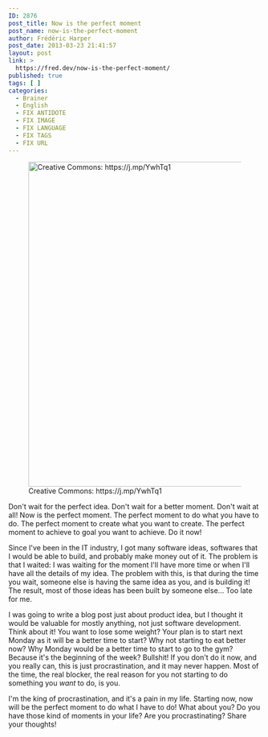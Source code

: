 ```yaml
---
ID: 2876
post_title: Now is the perfect moment
post_name: now-is-the-perfect-moment
author: Frédéric Harper
post_date: 2013-03-23 21:41:57
layout: post
link: >
  https://fred.dev/now-is-the-perfect-moment/
published: true
tags: [ ]
categories:
  - Brainer
  - English
  - FIX ANTIDOTE
  - FIX IMAGE
  - FIX LANGUAGE
  - FIX TAGS
  - FIX URL
---
```

<figure><img alt="Creative Commons: https://j.mp/YwhTq1" src="http://fred.dev/wp-content/uploads/2013/03/3184149164_602721a576_b.jpg" width="1024" height="646" /><figcaption> Creative Commons: https://j.mp/YwhTq1</figcaption></figure>
Don't wait for the perfect idea. Don't wait for a better moment. Don't wait at all! Now is the perfect moment. The perfect moment to do what you have to do. The perfect moment to create what you want to create. The perfect moment to achieve to goal you want to achieve. Do it now!

Since I've been in the IT industry, I got many software ideas, softwares that I would be able to build, and probably make money out of it. The problem is that I waited: I was waiting for the moment I'll have more time or when I'll have all the details of my idea. The problem with this, is that during the time you wait, someone else is having the same idea as you, and is building it! The result, most of those ideas has been built by someone else... Too late for me.

I was going to write a blog post just about product idea, but I thought it would be valuable for mostly anything, not just software development. Think about it! You want to lose some weight? Your plan is to start next Monday as it will be a better time to start? Why not starting to eat better now? Why Monday would be a better time to start to go to the gym? Because it's the beginning of the week? Bullshit! If you don't do it now, and you really can, this is just procrastination, and it may never happen. Most of the time, the real blocker, the real reason for you not starting to do something you *want* to do, is you.

I'm the king of procrastination, and it's a pain in my life. Starting now, now will be the perfect moment to do what I have to do! What about you? Do you have those kind of moments in your life? Are you procrastinating? Share your thoughts!